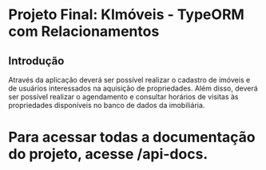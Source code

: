 # Projeto Final: KImóveis - TypeORM com Relacionamentos

## Introdução

Através da aplicação deverá ser possível realizar o cadastro de imóveis e de usuários interessados na aquisição de propriedades. Além disso, deverá ser possível realizar o agendamento e consultar horários de visitas às propriedades disponíveis no banco de dados da imobiliária.

# Para acessar todas a documentação do projeto, acesse /api-docs.
